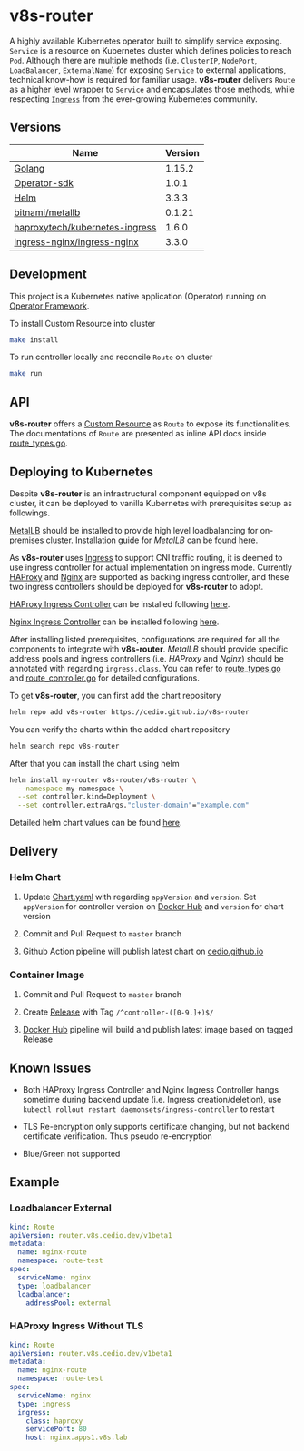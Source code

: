 # v8s-router
A highly available Kubernetes operator built to simplify service exposing. `Service` is a resource on Kubernetes cluster which defines policies to reach `Pod`. Although there are multiple methods (i.e. `ClusterIP`, `NodePort`, `LoadBalancer`, `ExternalName`) for exposing `Service` to external applications, technical know-how is required for familiar usage. **v8s-router** delivers `Route` as a higher level wrapper to `Service` and encapsulates those methods, while respecting [`Ingress`](https://kubernetes.io/docs/concepts/services-networking/ingress/) from the ever-growing Kubernetes community.

## Versions
| Name | Version |
|-|-|
| [Golang](https://golang.org/) | 1.15.2 |
| [Operator-sdk](https://github.com/operator-framework/operator-sdk) | 1.0.1 |
| [Helm](https://helm.sh/) | 3.3.3 |
| [bitnami/metallb](https://bitnami.com/stack/metallb-controller/helm) | 0.1.21 |
| [haproxytech/kubernetes-ingress](https://github.com/haproxytech/kubernetes-ingress) | 1.6.0 |
| [ingress-nginx/ingress-nginx](https://github.com/kubernetes/ingress-nginx) | 3.3.0 |

## Development
This project is a Kubernetes native application (Operator) running on [Operator Framework](https://sdk.operatorframework.io/).

To install Custom Resource into cluster
```bash
make install
```

To run controller locally and reconcile `Route` on cluster
```bash
make run
```

## API
**v8s-router** offers a [Custom Resource](https://kubernetes.io/docs/concepts/extend-kubernetes/api-extension/custom-resources/) as `Route` to expose its functionalities. The documentations of `Route` are presented as inline API docs inside [route_types.go](api/v1beta1/route_types.go).

## Deploying to Kubernetes
Despite **v8s-router** is an infrastructural component equipped on v8s cluster, it can be deployed to vanilla Kubernetes with prerequisites setup as followings.

[MetalLB](https://metallb.universe.tf) should be installed to provide high level loadbalancing for on-premises cluster. Installation guide for *MetalLB* can be found [here](https://metallb.universe.tf/installation/).

As **v8s-router** uses [Ingress](https://kubernetes.io/docs/concepts/services-networking/ingress/) to support CNI traffic routing, it is deemed to use ingress controller for actual implementation on ingress mode. Currently [HAProxy](https://github.com/haproxytech/kubernetes-ingress) and [Nginx](https://github.com/kubernetes/ingress-nginx) are supported as backing ingress controller, and these two ingress controllers should be deployed for **v8s-router** to adopt. 

[HAProxy Ingress Controller](https://github.com/haproxytech/kubernetes-ingress) can be installed following [here](https://www.haproxy.com/documentation/kubernetes/latest/installation/kubernetes/). 

[Nginx Ingress Controller](https://github.com/kubernetes/ingress-nginx) can be installed following [here](https://kubernetes.github.io/ingress-nginx/deploy/).

After installing listed prerequisites, configurations are required for all the components to integrate with **v8s-router**. *MetalLB* should provide specific address pools and ingress controllers (i.e. *HAProxy* and *Nginx*) should be annotated with regarding `ingress.class`. You can refer to [route_types.go](api/v1beta1/route_types.go) and [route_controller.go](controllers/route_controller.go) for detailed configurations.

To get **v8s-router**, you can first add the chart repository
```bash
helm repo add v8s-router https://cedio.github.io/v8s-router
```

You can verify the charts within the added chart repository
```bash
helm search repo v8s-router
```

After that you can install the chart using helm
```bash
helm install my-router v8s-router/v8s-router \
  --namespace my-namespace \
  --set controller.kind=Deployment \
  --set controller.extraArgs."cluster-domain"="example.com"
```

Detailed helm chart values can be found [here](https://github.com/cedio/v8s-router/blob/master/charts/v8s-router/values.yaml).

## Delivery
### Helm Chart
1. Update [Chart.yaml](charts/v8s-router/Chart.yaml) with regarding `appVersion` and `version`. Set `appVersion` for controller version on [Docker Hub](https://hub.docker.com/r/cedio/v8s-router) and `version` for chart version

2. Commit and Pull Request to `master` branch

3. Github Action pipeline will publish latest chart on [cedio.github.io](https://cedio.github.io/v8s-router/index.yaml)

### Container Image
1. Commit and Pull Request to `master` branch

2. Create [Release](https://github.com/cedio/v8s-router/releases) with Tag `/^controller-([0-9.]+)$/`

3. [Docker Hub](https://hub.docker.com/r/cedio/v8s-router) pipeline will build and publish latest image based on tagged Release

## Known Issues
- Both HAProxy Ingress Controller and Nginx Ingress Controller hangs sometime during backend update (i.e. Ingress creation/deletion), use `kubectl rollout restart daemonsets/ingress-controller` to restart

- TLS Re-encryption only supports certificate changing, but not backend certificate verification. Thus pseudo re-encryption

- Blue/Green not supported

## Example
### Loadbalancer External
```yaml
kind: Route
apiVersion: router.v8s.cedio.dev/v1beta1
metadata:
  name: nginx-route
  namespace: route-test
spec:
  serviceName: nginx
  type: loadbalancer
  loadbalancer:
    addressPool: external
```

### HAProxy Ingress Without TLS
```yaml
kind: Route
apiVersion: router.v8s.cedio.dev/v1beta1
metadata:
  name: nginx-route
  namespace: route-test
spec:
  serviceName: nginx
  type: ingress
  ingress:
    class: haproxy
    servicePort: 80
    host: nginx.apps1.v8s.lab
```
